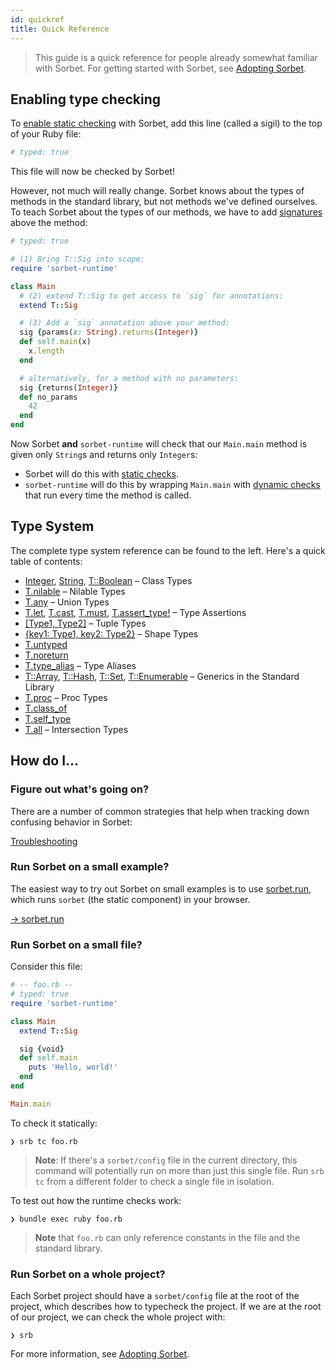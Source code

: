 ```yaml
---
id: quickref
title: Quick Reference
---
```


> This guide is a quick reference for people already somewhat familiar with Sorbet. For getting started with Sorbet, see [Adopting Sorbet](adopting.md).

## Enabling type checking

To [enable static checking](static.md) with Sorbet, add this line (called a sigil) to the top of your Ruby file:

```ruby
# typed: true
```

This file will now be checked by Sorbet!

However, not much will really change. Sorbet knows about the types of methods in the standard library, but not methods we've defined ourselves. To teach Sorbet about the types of our methods, we have to add [signatures](sigs.md) above the method:

```ruby
# typed: true

# (1) Bring T::Sig into scope:
require 'sorbet-runtime'

class Main
  # (2) extend T::Sig to get access to `sig` for annotations:
  extend T::Sig

  # (3) Add a `sig` annotation above your method:
  sig {params(x: String).returns(Integer)}
  def self.main(x)
    x.length
  end

  # alternatively, for a method with no parameters:
  sig {returns(Integer)}
  def no_params
    42
  end
end
```

Now Sorbet **and** `sorbet-runtime` will check that our `Main.main` method is given only `String`s and returns only `Integer`s:

- Sorbet will do this with [static checks](static.md).
- `sorbet-runtime` will do this by wrapping `Main.main` with [dynamic checks](runtime.md) that run every time the method is called.

## Type System

The complete type system reference can be found to the left. Here's a quick table of contents:

- [Integer](class-types.md), [String](class-types.md), [T::Boolean](class-types.md) – Class Types
- [T.nilable](nilable-types.md) – Nilable Types
- [T.any](union-types.md) – Union Types
- [T.let](type-assertions.md), [T.cast](type-assertions.md), [T.must](type-assertions.md), [T.assert_type!](type-assertions.md) – Type Assertions
- [[Type1, Type2]](tuples.md) – Tuple Types
- [{key1: Type1, key2: Type2}](shapes.md) – Shape Types
- [T.untyped](untyped.md)
- [T.noreturn](noreturn.md)
- [T.type_alias](type-aliases.md) – Type Aliases
- [T::Array](stdlib-generics.md), [T::Hash](stdlib-generics.md), [T::Set](stdlib-generics.md), [T::Enumerable](stdlib-generics.md) – Generics in the Standard Library
- [T.proc](procs.md) – Proc Types
- [T.class_of](class-of.md)
- [T.self_type](self-type.md)
- [T.all](intersection-types.md) – Intersection Types

## How do I...

### Figure out what's going on?

There are a number of common strategies that help when tracking down confusing behavior in Sorbet:

[Troubleshooting](troubleshooting.md)

### Run Sorbet on a small example?

The easiest way to try out Sorbet on small examples is to use [sorbet.run](https://sorbet.run), which runs `sorbet` (the static component) in your browser.

[→ sorbet.run](https://sorbet.run)

### Run Sorbet on a small file?

Consider this file:

```ruby
# -- foo.rb --
# typed: true
require 'sorbet-runtime'

class Main
  extend T::Sig

  sig {void}
  def self.main
    puts 'Hello, world!'
  end
end

Main.main
```

To check it statically:

```plaintext
❯ srb tc foo.rb
```

> **Note**: If there's a `sorbet/config` file in the current directory, this command will potentially run on more than just this single file. Run `srb tc` from a different folder to check a single file in isolation.

To test out how the runtime checks work:

```plaintext
❯ bundle exec ruby foo.rb
```

> **Note** that `foo.rb` can only reference constants in the file and the standard library.

### Run Sorbet on a whole project?

Each Sorbet project should have a `sorbet/config` file at the root of the project, which describes how to typecheck the project. If we are at the root of our project, we can check the whole project with:

```plaintext
❯ srb
```

For more information, see [Adopting Sorbet](adopting.md).
